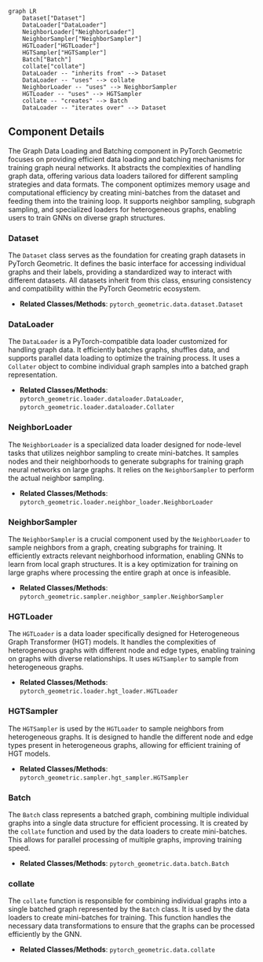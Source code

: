 ```mermaid
graph LR
    Dataset["Dataset"]
    DataLoader["DataLoader"]
    NeighborLoader["NeighborLoader"]
    NeighborSampler["NeighborSampler"]
    HGTLoader["HGTLoader"]
    HGTSampler["HGTSampler"]
    Batch["Batch"]
    collate["collate"]
    DataLoader -- "inherits from" --> Dataset
    DataLoader -- "uses" --> collate
    NeighborLoader -- "uses" --> NeighborSampler
    HGTLoader -- "uses" --> HGTSampler
    collate -- "creates" --> Batch
    DataLoader -- "iterates over" --> Dataset
```

## Component Details

The Graph Data Loading and Batching component in PyTorch Geometric focuses on providing efficient data loading and batching mechanisms for training graph neural networks. It abstracts the complexities of handling graph data, offering various data loaders tailored for different sampling strategies and data formats. The component optimizes memory usage and computational efficiency by creating mini-batches from the dataset and feeding them into the training loop. It supports neighbor sampling, subgraph sampling, and specialized loaders for heterogeneous graphs, enabling users to train GNNs on diverse graph structures.

### Dataset
The `Dataset` class serves as the foundation for creating graph datasets in PyTorch Geometric. It defines the basic interface for accessing individual graphs and their labels, providing a standardized way to interact with different datasets. All datasets inherit from this class, ensuring consistency and compatibility within the PyTorch Geometric ecosystem.
- **Related Classes/Methods**: `pytorch_geometric.data.dataset.Dataset`

### DataLoader
The `DataLoader` is a PyTorch-compatible data loader customized for handling graph data. It efficiently batches graphs, shuffles data, and supports parallel data loading to optimize the training process. It uses a `Collater` object to combine individual graph samples into a batched graph representation.
- **Related Classes/Methods**: `pytorch_geometric.loader.dataloader.DataLoader`, `pytorch_geometric.loader.dataloader.Collater`

### NeighborLoader
The `NeighborLoader` is a specialized data loader designed for node-level tasks that utilizes neighbor sampling to create mini-batches. It samples nodes and their neighborhoods to generate subgraphs for training graph neural networks on large graphs. It relies on the `NeighborSampler` to perform the actual neighbor sampling.
- **Related Classes/Methods**: `pytorch_geometric.loader.neighbor_loader.NeighborLoader`

### NeighborSampler
The `NeighborSampler` is a crucial component used by the `NeighborLoader` to sample neighbors from a graph, creating subgraphs for training. It efficiently extracts relevant neighborhood information, enabling GNNs to learn from local graph structures. It is a key optimization for training on large graphs where processing the entire graph at once is infeasible.
- **Related Classes/Methods**: `pytorch_geometric.sampler.neighbor_sampler.NeighborSampler`

### HGTLoader
The `HGTLoader` is a data loader specifically designed for Heterogeneous Graph Transformer (HGT) models. It handles the complexities of heterogeneous graphs with different node and edge types, enabling training on graphs with diverse relationships. It uses `HGTSampler` to sample from heterogeneous graphs.
- **Related Classes/Methods**: `pytorch_geometric.loader.hgt_loader.HGTLoader`

### HGTSampler
The `HGTSampler` is used by the `HGTLoader` to sample neighbors from heterogeneous graphs. It is designed to handle the different node and edge types present in heterogeneous graphs, allowing for efficient training of HGT models.
- **Related Classes/Methods**: `pytorch_geometric.sampler.hgt_sampler.HGTSampler`

### Batch
The `Batch` class represents a batched graph, combining multiple individual graphs into a single data structure for efficient processing. It is created by the `collate` function and used by the data loaders to create mini-batches. This allows for parallel processing of multiple graphs, improving training speed.
- **Related Classes/Methods**: `pytorch_geometric.data.batch.Batch`

### collate
The `collate` function is responsible for combining individual graphs into a single batched graph represented by the `Batch` class. It is used by the data loaders to create mini-batches for training. This function handles the necessary data transformations to ensure that the graphs can be processed efficiently by the GNN.
- **Related Classes/Methods**: `pytorch_geometric.data.collate`
